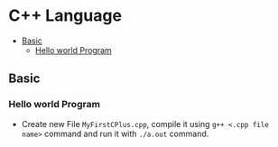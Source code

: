 # C++ Language
- [Basic](#Basic)
   - [Hello world Program](#Hello-world-program)
 

## Basic
### Hello world Program
- Create new File ```MyFirstCPlus.cpp```, compile it using ```g++ <.cpp file name>``` command and run it with ```./a.out``` command.
